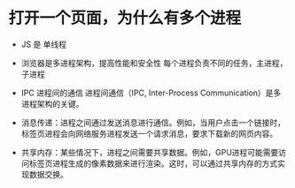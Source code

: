 # 打开一个页面，为什么有多个进程

- JS 是 单线程
- 浏览器是多进程架构，提高性能和安全性
  每个进程负责不同的任务，主进程，子进程




- IPC 进程间的通信
进程间通信（IPC, Inter-Process Communication）是多进程架构的关键。
- 消息传递：进程之间通过发送消息进行通信。例如，当用户点击一个链接时，标签页进程会向网络服务进程发送一个请求消息，要求下载新的网页内容。
- 共享内存：某些情况下，进程之间需要共享数据。例如，GPU进程可能需要访问标签页进程生成的像素数据来进行渲染。这时，可以通过共享内存的方式实现数据交换。